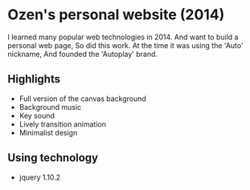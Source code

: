 # Ozen's personal website (2014)

I learned many popular web technologies in 2014. And want to build a personal web page, So did this work. 
At the time it was using the 'Auto' nickname, And founded the 'Autoplay' brand.

## Highlights
 * Full version of the canvas background
 * Background music
 * Key sound
 * Lively transition animation
 * Minimalist design

## Using technology
 * jquery 1.10.2
